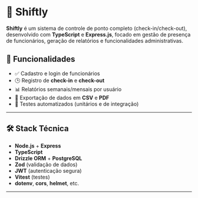 # 🚀 Shiftly

**Shiftly** é um sistema de controle de ponto completo (check-in/check-out), desenvolvido com **TypeScript** e **Express.js**, focado em gestão de presença de funcionários, geração de relatórios e funcionalidades administrativas.

## 🧩 Funcionalidades

- ✅ Cadastro e login de funcionários
- 🕒 Registro de **check-in** e **check-out**
- 📊 Relatórios semanais/mensais por usuário
- 📁 Exportação de dados em **CSV** e **PDF**
- 🧪 Testes automatizados (unitários e de integração)

---

## 🛠️ Stack Técnica

- **Node.js** + **Express**
- **TypeScript**
- **Drizzle ORM** + **PostgreSQL**
- **Zod** (validação de dados)
- **JWT** (autenticação segura)
- **Vitest** (testes)
- **dotenv**, **cors**, **helmet**, etc.

---
